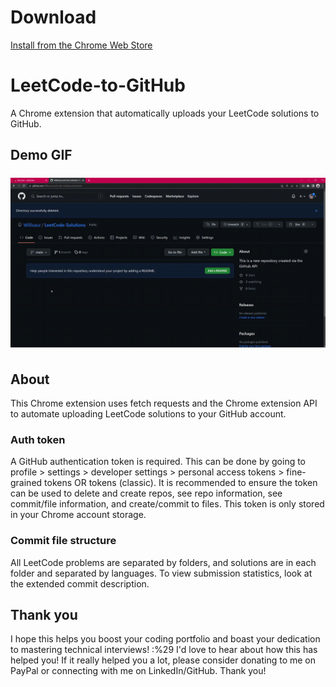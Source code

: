 # Download 
[Install from the Chrome Web Store](L2G-CWS)

# LeetCode-to-GitHub
A Chrome extension that automatically uploads your LeetCode solutions to GitHub.

## Demo GIF
![Extension demo GIF](demo/demo.gif)

## About
This Chrome extension uses fetch requests and the Chrome extension API to automate uploading LeetCode solutions to your GitHub account.

### Auth token
A GitHub authentication token is required. This can be done by going to profile > settings > developer settings > personal access tokens > fine-grained tokens OR tokens (classic). It is recommended to ensure the token can be used to delete and create repos, see repo information, see commit/file information, and create/commit to files. This token is only stored in your Chrome account storage.

### Commit file structure
All LeetCode problems are separated by folders, and solutions are in each folder and separated by languages. To view submission statistics, look at the extended commit description.

## Thank you
I hope this helps you boost your coding portfolio and boast your dedication to mastering technical interviews! :%29
I'd love to hear about how this has helped you!
If it really helped you a lot, please consider donating to me on PayPal or connecting with me on LinkedIn/GitHub. Thank you!
